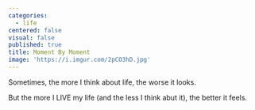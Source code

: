 ```yaml
---
categories:
  - life
centered: false
visual: false
published: true
title: Moment By Moment
image: 'https://i.imgur.com/2pCO3hD.jpg'
---
```

Sometimes,
the more I think about life,
the worse it looks.

But the more I LIVE my life
(and the less I think abut it),
the better it feels.
